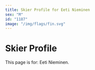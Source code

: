 ```yaml
---
title: Skier Profile for Eeti Nieminen
sex: "M"
id: "1187"
image: "/img/flags/fin.svg" 
---
```


# Skier Profile

This page is for: Eeti Nieminen.
    